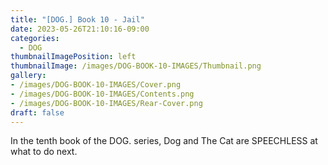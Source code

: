 ```yaml
---
title: "[DOG.] Book 10 - Jail"
date: 2023-05-26T21:10:16-09:00
categories:
  - DOG
thumbnailImagePosition: left
thumbnailImage: /images/DOG-BOOK-10-IMAGES/Thumbnail.png
gallery: 
- /images/DOG-BOOK-10-IMAGES/Cover.png
- /images/DOG-BOOK-10-IMAGES/Contents.png
- /images/DOG-BOOK-10-IMAGES/Rear-Cover.png
draft: false
---
```

In the tenth book of the DOG. series, Dog and The Cat are SPEECHLESS at what to do next.